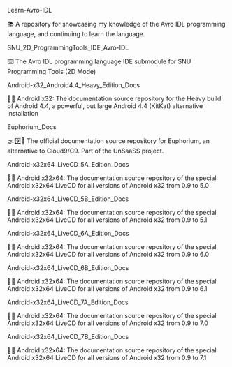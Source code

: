 
Learn-Avro-IDL

📚️ A repository for showcasing my knowledge of the Avro IDL programming language, and continuing to learn the language. 

SNU_2D_ProgrammingTools_IDE_Avro-IDL

⌨️ The Avro IDL programming language IDE submodule for SNU Programming Tools (2D Mode)

Android-x32_Android4.4_Heavy_Edition_Docs

🤖️📖️ Android x32: The documentation source repository for the Heavy build of Android 4.4, a powerful, but large Android 4.4 (KitKat) alternative installation

Euphorium_Docs

🌫️9️⃣️📖️ The official documentation source repository for Euphorium, an alternative to Cloud9/C9. Part of the UnSaaSS project.

Android-x32x64_LiveCD_5A_Edition_Docs

🤖️📖️ Android x32x64: The documentation source repository of the special Android x32x64 LiveCD for all versions of Android x32 from 0.9 to 5.0

Android-x32x64_LiveCD_5B_Edition_Docs

🤖️📖️ Android x32x64: The documentation source repository of the special Android x32x64 LiveCD for all versions of Android x32 from 0.9 to 5.1

Android-x32x64_LiveCD_6A_Edition_Docs

🤖️📖️ Android x32x64: The documentation source repository of the special Android x32x64 LiveCD for all versions of Android x32 from 0.9 to 6.0

Android-x32x64_LiveCD_6B_Edition_Docs

🤖️📖️ Android x32x64: The documentation source repository of the special Android x32x64 LiveCD for all versions of Android x32 from 0.9 to 6.1

Android-x32x64_LiveCD_7A_Edition_Docs

🤖️📖️ Android x32x64: The documentation source repository of the special Android x32x64 LiveCD for all versions of Android x32 from 0.9 to 7.0

Android-x32x64_LiveCD_7B_Edition_Docs

🤖️📖️ Android x32x64: The documentation source repository of the special Android x32x64 LiveCD for all versions of Android x32 from 0.9 to 7.1

